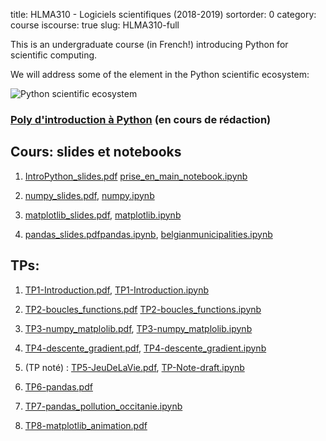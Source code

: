 title: HLMA310 - Logiciels scientifiques (2018-2019)
sortorder: 0
category: course
iscourse: true
slug: HLMA310-full


This is an undergraduate course (in French!) introducing Python for scientific computing.

We will address some of the element in the Python scientific ecosystem:

![Python scientific ecosystem](images/python_ecosystem.svg)

### [Poly d'introduction à Python](/enseignement/Montpellier/HLMA310/IntroPython.pdf) (en cours de rédaction)


## Cours: slides et notebooks

1. [IntroPython_slides.pdf](/enseignement/Montpellier/HLMA310/IntroPython_slides.pdf) [prise_en_main_notebook.ipynb](/enseignement/Montpellier/HLMA310/prise_en_main_notebook.ipynb)

1. [numpy_slides.pdf](/enseignement/Montpellier/HLMA310/numpy_slides.pdf), [numpy.ipynb](/enseignement/Montpellier/HLMA310/numpy.ipynb)

1. [matplotlib_slides.pdf](/enseignement/Montpellier/HLMA310/matplotlib_slides.pdf), [matplotlib.ipynb](/enseignement/Montpellier/HLMA310/matplotlib.ipynb)

1. [pandas_slides.pdf](/enseignement/Montpellier/HLMA310/pandas_slides.pdf)[pandas.ipynb](/enseignement/Montpellier/HLMA310/pandas.ipynb), [belgianmunicipalities.ipynb](/enseignement/Montpellier/HLMA310/belgianmunicipalities.ipynb)

## TPs:

1. [TP1-Introduction.pdf](/enseignement/Montpellier/HLMA310/TP1-Introduction.pdf), [TP1-Introduction.ipynb](/enseignement/Montpellier/HLMA310/TP1-Introduction.ipynb)

1. [TP2-boucles_functions.pdf](/enseignement/Montpellier/HLMA310/TP2-boucles_functions.pdf) [TP2-boucles_functions.ipynb](/enseignement/Montpellier/HLMA310/TP2-boucles_functions.ipynb)

1. [TP3-numpy_matplolib.pdf](/enseignement/Montpellier/HLMA310/TP3-numpy_matplolib.pdf), [TP3-numpy_matplolib.ipynb](/enseignement/Montpellier/HLMA310/TP3-numpy_matplolib.ipynb)

1. [TP4-descente_gradient.pdf](/enseignement/Montpellier/HLMA310/TP4-descente_gradient.pdf), [TP4-descente_gradient.ipynb](/enseignement/Montpellier/HLMA310/TP4-descente_gradient.ipynb)

1. (TP noté) : [TP5-JeuDeLaVie.pdf](/enseignement/Montpellier/HLMA310/TP5-JeuDeLaVie.pdf), [TP-Note-draft.ipynb](/enseignement/Montpellier/HLMA310/TP-Note-draft.ipynb)

1. [TP6-pandas.pdf](/enseignement/Montpellier/HLMA310/TP6-pandas.pdf)

1. [TP7-pandas_pollution_occitanie.ipynb](/enseignement/Montpellier/HLMA310/TP7-pandas_pollution_occitanie.ipynb)

1. [TP8-matplotlib_animation.pdf](/enseignement/Montpellier/HLMA310/TP8-matplotlib_animation.pdf)
